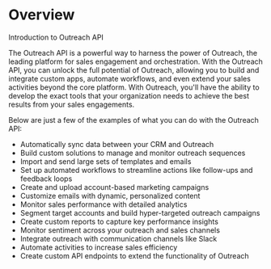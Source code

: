 # Overview

Introduction to Outreach API

The Outreach API is a powerful way to harness the power of Outreach, the leading platform for sales engagement and orchestration. With the Outreach API, you can unlock the full potential of Outreach, allowing you to build and integrate custom apps, automate workflows, and even extend your sales activities beyond the core platform. With Outreach, you'll have the ability to develop the exact tools that your organization needs to achieve the best results from your sales engagements.

Below are just a few of the examples of what you can do with the Outreach API:

- Automatically sync data between your CRM and Outreach
- Build custom solutions to manage and monitor outreach sequences
- Import and send large sets of templates and emails
- Set up automated workflows to streamline actions like follow-ups and feedback loops
- Create and upload account-based marketing campaigns
- Customize emails with dynamic, personalized content
- Monitor sales performance with detailed analytics
- Segment target accounts and build hyper-targeted outreach campaigns
- Create custom reports to capture key performance insights
- Monitor sentiment across your outreach and sales channels
- Integrate outreach with communication channels like Slack
- Automate activities to increase sales efficiency
- Create custom API endpoints to extend the functionality of Outreach
